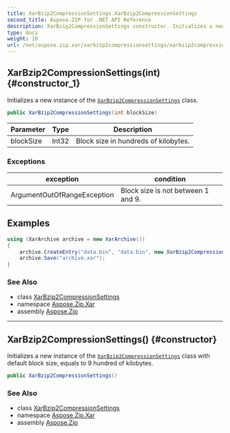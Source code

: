 ```yaml
---
title: XarBzip2CompressionSettings.XarBzip2CompressionSettings
second_title: Aspose.ZIP for .NET API Reference
description: XarBzip2CompressionSettings constructor. Initializes a new instance of the XarBzip2CompressionSettings class
type: docs
weight: 10
url: /net/aspose.zip.xar/xarbzip2compressionsettings/xarbzip2compressionsettings/
---
```

## XarBzip2CompressionSettings(int) {#constructor_1}

Initializes a new instance of the [`XarBzip2CompressionSettings`](../) class.

```csharp
public XarBzip2CompressionSettings(int blockSize)
```

| Parameter | Type | Description |
| --- | --- | --- |
| blockSize | Int32 | Block size in hundreds of kilobytes. |

### Exceptions

| exception | condition |
| --- | --- |
| ArgumentOutOfRangeException | Block size is not between 1 and 9. |

## Examples

```csharp
using (XarArchive archive = new XarArchive())
{
    archive.CreateEntry("data.bin", "data.bin", new XarBzip2CompressionSettings(1));
    archive.Save("archive.xar");
}
```

### See Also

* class [XarBzip2CompressionSettings](../)
* namespace [Aspose.Zip.Xar](../../xarbzip2compressionsettings/)
* assembly [Aspose.Zip](../../../)

---

## XarBzip2CompressionSettings() {#constructor}

Initializes a new instance of the [`XarBzip2CompressionSettings`](../) class with default block size, equals to 9 hundred of kilobytes.

```csharp
public XarBzip2CompressionSettings()
```

### See Also

* class [XarBzip2CompressionSettings](../)
* namespace [Aspose.Zip.Xar](../../xarbzip2compressionsettings/)
* assembly [Aspose.Zip](../../../)


